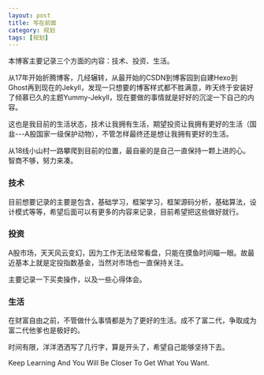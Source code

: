 ```yaml
---
layout: post
title: 写在前面
category: 规划
tags: [规划]
---
```


本博客主要记录三个方面的内容：技术、投资、生活。

从17年开始折腾博客，几经辗转，从最开始的CSDN到博客园到自建Hexo到Ghost再到现在的Jekyll，发现一只想要的博客样式都不胜满意，昨天终于安装好了倾慕已久的主题Yummy-Jekyll，现在要做的事情就是好好的沉淀一下自己的内容。

这也是我目前的生活状态，技术让我拥有生活，期望投资让我拥有更好的生活（国韭---A股国家一级保护动物），不管怎样最终还是想让我拥有更好的生活。

从18线小山村一路攀爬到目前的位置，最自豪的是自己一直保持一颗上进的心。智商不够，努力来凑。

### 技术

目前想要记录的主要是包含，基础学习，框架学习，框架源码分析，基础算法，设计模式等等，希望后面可以有更多的内容来记录，目前希望把这些做好就行。

### 投资

A股市场，天天风云变幻，因为工作无法经常看盘，只能在摸鱼时间瞄一眼。故最近基本上就是定投指数基金，当然对市场也一直保持关注。

主要记录一下买卖操作，以及一些心得体会。

### 生活

在财富自由之前，不管做什么事情都是为了更好的生活。成不了富二代，争取成为富二代他爹也是极好的。



时间有限，洋洋洒洒写了几行字，算是开头了，希望自己能够坚持下去。

Keep Learning And You Will Be Closer To Get What You Want.

